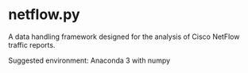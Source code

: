 # netflow.py

A data handling framework designed for the analysis of Cisco NetFlow traffic reports.

Suggested environment: Anaconda 3 with numpy